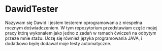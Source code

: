 # DawidTester
Nazywam się Dawid  i jestem testerem oprogramowania z niespełna rocznym doświadczeniem.
W tym repozytorium przedstawiam część mojej pracy którą wykonałem jako jedno z zadań w ramach ćwiczeń na odbytym przeze mnie stażu.
Uczę się również języka programowania JAVA, i dodatkowo będę dodawał moje testy automatyczne.
